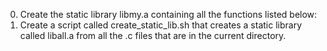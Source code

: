 0. Create the static library libmy.a containing all the functions listed below:
1. Create a script called create_static_lib.sh that creates a static library called liball.a from all the .c 
files that are in the current directory.
